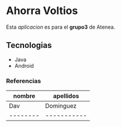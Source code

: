 # Ahorra Voltios
Esta *aplicacion* es para el **grupo3** de Atenea.
## Tecnologias
 * Java
 * Android
### Referencias
 

| nombre | apellidos |
|--------|-----------|
| Dav    | Dominguez |
|--------|-----------|
